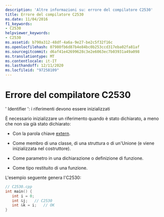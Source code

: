 ```yaml
---
description: 'Altre informazioni su: errore del compilatore C2530'
title: Errore del compilatore C2530
ms.date: 11/04/2016
f1_keywords:
- C2530
helpviewer_keywords:
- C2530
ms.assetid: b790a312-48df-4a6a-9e27-be2c5f32f16c
ms.openlocfilehash: 07980fb6d87b4e84bc0b253ccd317eba02fa81af
ms.sourcegitcommit: d6af41e42699628c3e2e6063ec7b03931a49a098
ms.translationtype: MT
ms.contentlocale: it-IT
ms.lasthandoff: 12/11/2020
ms.locfileid: "97258109"
---
```

# <a name="compiler-error-c2530"></a>Errore del compilatore C2530

' Identifier ': i riferimenti devono essere inizializzati

È necessario inizializzare un riferimento quando è stato dichiarato, a meno che non sia già stato dichiarato:

- Con la parola chiave [extern](../../cpp/extern-cpp.md).

- Come membro di una classe, di una struttura o di un'Unione (e viene inizializzata nel costruttore).

- Come parametro in una dichiarazione o definizione di funzione.

- Come tipo restituito di una funzione.

L'esempio seguente genera l'C2530:

```cpp
// C2530.cpp
int main() {
   int i = 0;
   int &j;   // C2530
   int &k = i;   // OK
}
```
